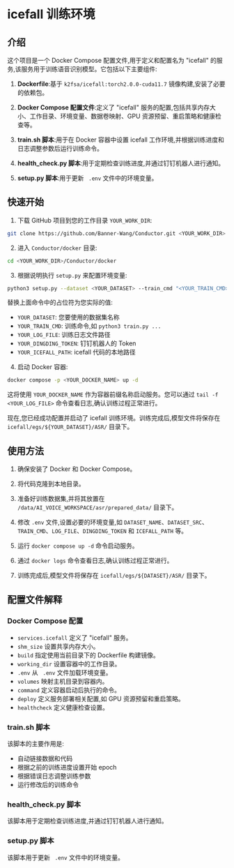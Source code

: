 # icefall 训练环境

## 介绍

这个项目是一个 Docker Compose 配置文件,用于定义和配置名为 "icefall"
的服务,该服务用于训练语音识别模型。它包括以下主要组件:

1. **Dockerfile**:基于 `k2fsa/icefall:torch2.0.0-cuda11.7` 镜像构建,安装了必要的依赖包。

2. **Docker Compose 配置文件**:定义了 "icefall" 服务的配置,包括共享内存大小、工作目录、环境变量、数据卷映射、GPU
   资源预留、重启策略和健康检查等。

3. **train.sh 脚本**:用于在 Docker 容器中设置 icefall 工作环境,并根据训练进度和日志调整参数后运行训练命令。

4. **health_check.py 脚本**:用于定期检查训练进度,并通过钉钉机器人进行通知。

5. **setup.py 脚本**:用于更新 ` .env` 文件中的环境变量。

## 快速开始

1. 下载 GitHub 项目到您的工作目录 `YOUR_WORK_DIR`:

```bash
git clone https://github.com/Banner-Wang/Conductor.git <YOUR_WORK_DIR>
```

2. 进入 `Conductor/docker` 目录:

```bash
cd <YOUR_WORK_DIR>/Conductor/docker
```

3. 根据说明执行 `setup.py` 来配置环境变量:

```bash
python3 setup.py --dataset <YOUR_DATASET> --train_cmd "<YOUR_TRAIN_CMD>" --log_file <YOUR_LOG_FILE> --dingding_token <YOUR_DINGDING_TOKEN> --icefall_path <YOUR_ICEFALL_PATH>
```

替换上面命令中的占位符为您实际的值:

- `YOUR_DATASET`: 您要使用的数据集名称
- `YOUR_TRAIN_CMD`: 训练命令,如 `python3 train.py ...`
- `YOUR_LOG_FILE`: 训练日志文件路径
- `YOUR_DINGDING_TOKEN`: 钉钉机器人的 Token
- `YOUR_ICEFALL_PATH`: icefall 代码的本地路径

4. 启动 Docker 容器:

```bash
docker compose -p <YOUR_DOCKER_NAME> up -d
```

这将使用 `YOUR_DOCKER_NAME` 作为容器前缀名称启动服务。您可以通过 `tail -f <YOUR_LOG_FILE>` 命令查看日志,确认训练过程正常进行。

现在,您已经成功配置并启动了 icefall 训练环境。训练完成后,模型文件将保存在 `icefall/egs/${YOUR_DATASET}/ASR/` 目录下。

## 使用方法

1. 确保安装了 Docker 和 Docker Compose。

2. 将代码克隆到本地目录。

3. 准备好训练数据集,并将其放置在 `/data/AI_VOICE_WORKSPACE/asr/prepared_data/` 目录下。

4. 修改 `.env` 文件,设置必要的环境变量,如 `DATASET_NAME`、`DATASET_SRC`、`TRAIN_CMD`、`LOG_FILE`、`DINGDING_TOKEN` 和 `ICEFALL_PATH` 等。

5. 运行 `docker compose up -d` 命令启动服务。

6. 通过 `docker logs` 命令查看日志,确认训练过程正常进行。

7. 训练完成后,模型文件将保存在 `icefall/egs/${DATASET}/ASR/` 目录下。

## 配置文件解释

### Docker Compose 配置

- `services.icefall` 定义了 "icefall" 服务。
- `shm_size` 设置共享内存大小。
- `build` 指定使用当前目录下的 Dockerfile 构建镜像。
- `working_dir` 设置容器中的工作目录。
- `.env` 从 ` .env` 文件加载环境变量。
- `volumes` 映射主机目录到容器内。
- `command` 定义容器启动后执行的命令。
- `deploy` 定义服务部署相关配置,如 GPU 资源预留和重启策略。
- `healthcheck` 定义健康检查设置。

### train.sh 脚本

该脚本的主要作用是:

- 自动链接数据和代码
- 根据之前的训练进度设置开始 epoch
- 根据错误日志调整训练参数
- 运行修改后的训练命令

### health_check.py 脚本

该脚本用于定期检查训练进度,并通过钉钉机器人进行通知。

### setup.py 脚本

该脚本用于更新 ` .env` 文件中的环境变量。